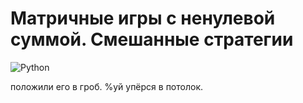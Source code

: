 # Матричные игры с ненулевой суммой. Смешанные стратегии

<img alt="Python" src="https://img.shields.io/badge/python%20-%2314354C.svg?&style=for-the-badge&logo=python&logoColor=white"/>

положили его в гроб. %уй упёрся в потолок.
